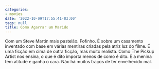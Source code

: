 ```yaml
---
categories:
- movies
date: '2022-10-09T17:55:41-03:00'
tags: null
title: Como Agarrar um Marido
---
```


Com um Steve Martin mais pastelão. Fofinho. É sobre um casamento inventado com base em várias mentiras criadas pela atriz luz do filme. É uma ficção em cima de outra ficção, mas muito realista. Como The Pickup Artist nos ensina, o que é dito importa menos de como é dito. E a menina tem atitude e ganha o cara. Não há muitos traços de ter envelhecido mal.